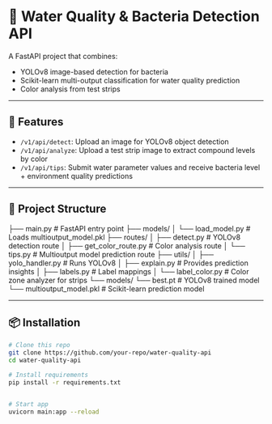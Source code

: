 # 🧬 Water Quality & Bacteria Detection API

A FastAPI project that combines:
- YOLOv8 image-based detection for bacteria
- Scikit-learn multi-output classification for water quality prediction
- Color analysis from test strips

---

## 🚀 Features

- `/v1/api/detect`: Upload an image for YOLOv8 object detection
- `/v1/api/analyze`: Upload a test strip image to extract compound levels by color
- `/v1/api/tips`: Submit water parameter values and receive bacteria level + environment quality predictions

---

## 🧱 Project Structure

├── main.py # FastAPI entry point
├── models/
│ └── load_model.py # Loads multioutput_model.pkl
├── routes/
│ ├── detect.py # YOLOv8 detection route
│ ├── get_color_route.py # Color analysis route
│ └── tips.py # Multioutput model prediction route
├── utils/
│ ├── yolo_handler.py # Runs YOLOv8
│ ├── explain.py # Provides prediction insights
│ ├── labels.py # Label mappings
│ └── label_color.py # Color zone analyzer for strips
└── models/
└── best.pt # YOLOv8 trained model
└── multioutput_model.pkl # Scikit-learn prediction model


---

## 📦 Installation

```bash
# Clone this repo
git clone https://github.com/your-repo/water-quality-api
cd water-quality-api

# Install requirements
pip install -r requirements.txt


# Start app
uvicorn main:app --reload
